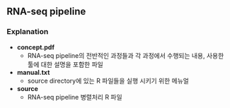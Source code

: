 ## RNA-seq pipeline

### Explanation 

* __concept.pdf__ 
  * RNA-seq pipeline의 전반적인 과정들과 각 과정에서 수행되는 내용, 사용한 툴에 대한 설명을 포함한 파일
* __manual.txt__
  * source directory에 있는 R 파일들을 실행 시키기 위한 메뉴얼
* __source__
  * RNA-seq pipeline 병렬처리 R 파일 
